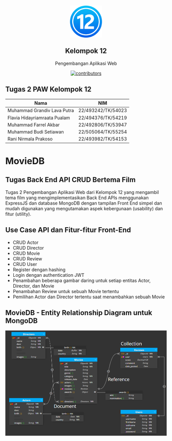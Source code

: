 <p align="center">
 <img width="100px" src="documentation/imagesLogo.png" align="center" alt="GitHub Readme Stats" />
 <h2 align="center">Kelompok 12</h2>
 <p align="center">Pengembangan Aplikasi Web</p>
</p>
<p align="center">
    <a href="https://github.com/grandiv/Tugas-2-PAW-Kelompok-12/graphs/contributors">
       <img src="https://img.shields.io/badge/contributors-3-green" alt="contributors"/>
    </a>

## Tugas 2 PAW Kelompok 12

| Nama                        | NIM                |
| --------------------------- | ------------------ |
| Muhammad Grandiv Lava Putra | 22/493242/TK/54023 |
| Flavia Hidayriamraata Pualam | 22/494376/TK/54219|
| Muhammad Farrel Akbar | 22/492806/TK/53947|
| Muhammad Budi Setiawan | 22/505064/TK/55254|
| Rani Nirmala Prakoso | 22/493982/TK/54153|

# MovieDB 

## Tugas Back End API CRUD Bertema Film

Tugas 2 Pengembangan Aplikasi Web dari Kelompok 12 yang mengambil tema film yang mengimplementasikan Back End APIs menggunakan ExpressJS dan database MongoDB dengan tampilan Front End simpel dan mudah digunakan yang mengutamakan aspek kebergunaan (usability) dan fitur (utility). 

## Use Case API dan Fitur-fitur Front-End

- CRUD Actor
- CRUD Director
- CRUD Movie 
- CRUD Review
- CRUD User
- Register dengan hashing
- Login dengan authentication JWT
- Penambahan beberapa gambar daring untuk setiap entitas Actor, Director, dan Movie 
- Penambahan Review untuk sebuah Movie tertentu
- Pemilihan Actor dan Director tertentu saat menambahkan sebuah Movie

## MovieDB - Entity Relationship Diagram untuk MongoDB
![MovieDB Entity Relationship Diagram untuk MongoDB](https://github.com/grandiv/Tugas-2-PAW-Kelompok-12/blob/main/ERD.png)

